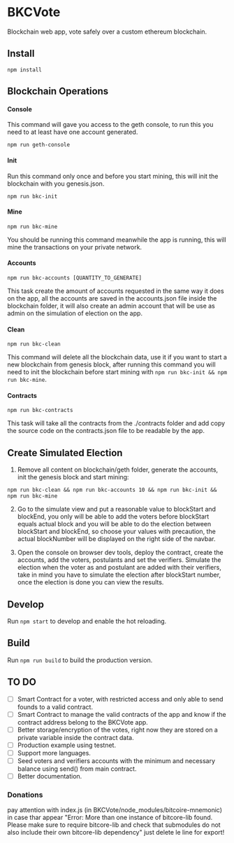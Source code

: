 # BKCVote

Blockchain web app, vote safely over a custom ethereum blockchain.

## Install

`npm install`

## Blockchain Operations

#### Console

This command will gave you access to the geth console, to run this you need to at least have one account generated.

`npm run geth-console`

#### Init

Run this command only once and before you start mining, this will init the blockchain with you genesis.json.

`npm run bkc-init`

#### Mine

`npm run bkc-mine`

You should be running this command meanwhile the app is running, this will mine the transactions on your private network.

#### Accounts

`npm run bkc-accounts [QUANTITY_TO_GENERATE]`

This task create the amount of accounts requested in the same way it does on the app, all the accounts are saved in the accounts.json file inside the blockchain folder, it will also create an admin account that will be use as admin on the simulation of election on the app.

#### Clean

`npm run bkc-clean`

This command will delete all the blockchain data, use it if you want to start a new blockchain from genesis block, after running this command you will need to init the blockchain before start mining with `npm run bkc-init && npm run bkc-mine`.

#### Contracts

`npm run bkc-contracts`

This task will take all the contracts from the ./contracts folder and add copy the source code on the contracts.json file to be readable by the app.

## Create Simulated Election

1. Remove all content on blockchain/geth folder, generate the accounts, init the genesis block and start mining:

`npm run bkc-clean && npm run bkc-accounts 10 && npm run bkc-init && npm run bkc-mine`

2. Go to the simulate view and put a reasonable value to blockStart and blockEnd, you only will be able to add the voters before blockStart equals actual block and you will be able to do the election between blockStart and blockEnd, so choose your values with precaution, the actual blockNumber will be displayed on the right side of the navbar.

3. Open the console on browser dev tools, deploy the contract, create the accounts, add the voters, postulants and set the verifiers. Simulate the election when the voter as and postulant are added with their verifiers, take in mind you have to simulate the election after blockStart number, once the election is done you can view the results.

## Develop

Run `npm start` to develop and enable the hot reloading.

## Build

Run `npm run build` to build the production version.

## TO DO

- [ ] Smart Contract for a voter, with restricted access and only able to send founds to a valid contract.
- [ ] Smart Contract to manage the valid contracts of the app and know if the contract address belong to the BKCVote app.
- [ ] Better storage/encryption of the votes, right now they are stored on a private variable inside the contract data.
- [ ] Production example using testnet.
- [ ] Support more languages.
- [ ] Seed voters and verifiers accounts with the minimum and necessary balance using send() from main contract.
- [ ] Better documentation.

### Donations

pay attention with index.js (in BKCVote/node_modules/bitcoire-mnemonic)
in case thar appear "Error: More than one instance of bitcore-lib found. Please make sure to require bitcore-lib and check that submodules do not also include their own bitcore-lib dependency" just delete le line for export!

